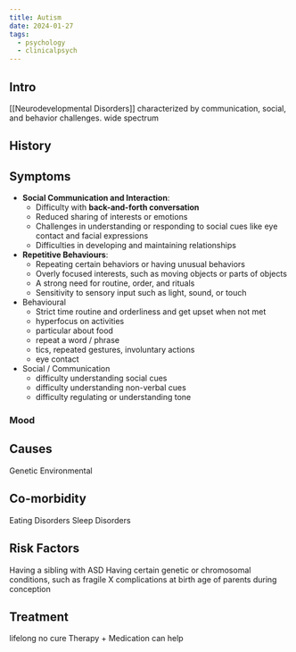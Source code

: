 ```yaml
---
title: Autism
date: 2024-01-27
tags:
  - psychology
  - clinicalpsych
---
```

## Intro
[[Neurodevelopmental Disorders]]
characterized by communication, social, and behavior challenges.
wide spectrum 
## History
## Symptoms 
- **Social Communication and Interaction**:
    - Difficulty with **back-and-forth conversation**
    - Reduced sharing of interests or emotions
    - Challenges in understanding or responding to social cues like eye contact and facial expressions
    - Difficulties in developing and maintaining relationships
- **Repetitive Behaviours**:
    - Repeating certain behaviors or having unusual behaviors
    - Overly focused interests, such as moving objects or parts of objects
    - A strong need for routine, order, and rituals
    - Sensitivity to sensory input such as light, sound, or touch
 - Behavioural
	- Strict time routine and orderliness and get upset when not met
	- hyperfocus on activities 
	- particular about food
	- repeat a word / phrase
	- tics, repeated gestures, involuntary actions
	- eye contact 
- Social / Communication
	- difficulty understanding social cues 
	- difficulty understanding non-verbal cues
	- difficulty regulating or understanding tone
### Mood
## Causes 
 Genetic 
 Environmental 

## Co-morbidity
Eating Disorders
Sleep Disorders

## Risk Factors
Having a sibling with ASD
Having certain genetic or chromosomal conditions, such as fragile X
complications at birth
age of parents during conception
## Treatment
lifelong
no cure
Therapy + Medication can help 